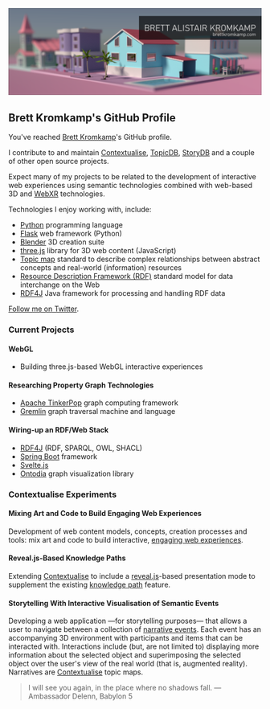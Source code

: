 
![Brett Kromkamp](https://github.com/brettkromkamp/brettkromkamp/blob/master/resources/banner.png)

## Brett Kromkamp's GitHub Profile

You've reached [Brett Kromkamp](https://brettkromkamp.com/)'s GitHub profile.

I contribute to and maintain [Contextualise](https://github.com/brettkromkamp/contextualise), [TopicDB](https://github.com/brettkromkamp/topic-db), [StoryDB](https://github.com/brettkromkamp/story-db) and a couple of other open source projects.

Expect many of my projects to be related to the development of interactive web experiences using semantic technologies combined with web-based 3D and [WebXR](https://developer.mozilla.org/en-US/docs/Web/API/WebXR_Device_API) technologies.

Technologies I enjoy working with, include:

* [Python](https://www.python.org/) programming language
* [Flask](https://flask.palletsprojects.com/en/1.1.x/) web framework (Python)
* [Blender](https://www.blender.org/) 3D creation suite
* [three.js](https://threejs.org/) library for 3D web content (JavaScript)
* [Topic map](https://ontopia.net/topicmaps/materials/tao.html) standard to describe complex relationships between abstract concepts and real-world (information) resources
* [Resource Description Framework (RDF)](https://www.w3.org/TR/rdf11-primer/) standard model for data interchange on the Web
* [RDF4J](https://rdf4j.org/) Java framework for processing and handling RDF data

[Follow me on Twitter](https://twitter.com/brettkromkamp).

### Current Projects

#### WebGL

* Building three.js-based WebGL interactive experiences

#### Researching Property Graph Technologies

* [Apache TinkerPop](https://tinkerpop.apache.org/) graph computing framework
* [Gremlin](https://tinkerpop.apache.org/gremlin.html) graph traversal machine and language 

#### Wiring-up an RDF/Web Stack

* [RDF4J](https://rdf4j.org/) (RDF, SPARQL, OWL, SHACL)
* [Spring Boot](https://spring.io/projects/spring-boot) framework
* [Svelte.js](https://svelte.dev/)
* [Ontodia](https://github.com/metaphacts/ontodia) graph visualization library

### Contextualise Experiments

#### Mixing Art and Code to Build Engaging Web Experiences

Development of web content models, concepts, creation processes and tools: mix art and code to build interactive, [engaging web experiences](https://brettkromkamp.com/posts/engaging-web-experiences/).

#### Reveal.js-Based Knowledge Paths

Extending [Contextualise](https://contextualise.dev/) to include a [reveal.js](https://revealjs.com/)-based presentation mode to supplement the existing [knowledge path](https://brettkromkamp.com/posts/knowledge-paths/) feature.

#### Storytelling With Interactive Visualisation of Semantic Events

Developing a web application &mdash;for storytelling purposes&mdash; that allows a user to navigate between a collection of [narrative events](https://brettkromkamp.com/posts/narrative-events/). Each event has an accompanying 3D environment with participants and items that can be interacted with. Interactions include (but, are not limited to) displaying more information about the selected object and superimposing the selected object over the user's view of the real world (that is, augmented reality). Narratives are [Contextualise](https://contextualise.dev/) topic maps.

> I will see you again, in the place where no shadows fall. &mdash; Ambassador Delenn, Babylon 5
